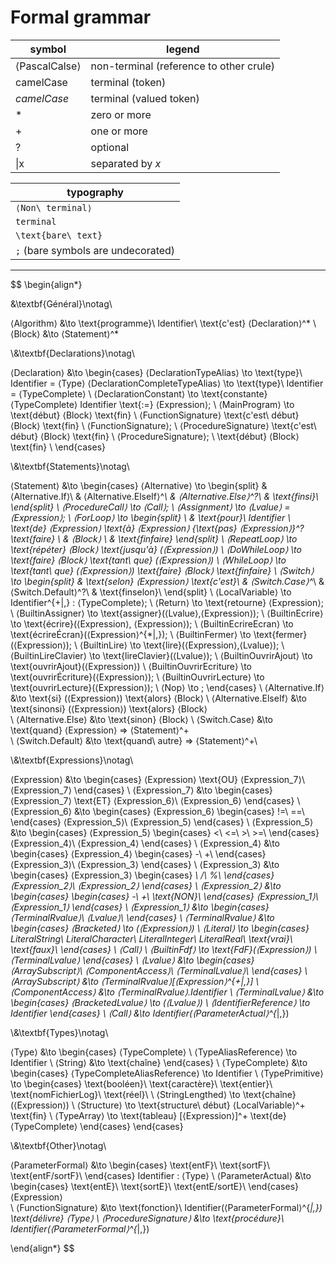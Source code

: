 # Formal grammar

symbol|legend
-|-
⟨PascalCalse⟩|non-terminal (reference to other crule)
camelCase|terminal (token)
*camelCase*|terminal (valued token)
\*|zero or more
\+|one or more
\?|optional
\|x|separated by *x*

|typography
|-
|`⟨Non\ terminal⟩`
|`terminal`
|`\text{bare\ text}`
|`;` (bare symbols are undecorated)

---

$$
\begin{align*}

&\textbf{Général}\notag\\

⟨Algorithm⟩ &\to \text{programme}\ Identifier\ \text{c'est} ⟨Declaration⟩^*
\\
⟨Block⟩ &\to ⟨Statement⟩^*

\\&\textbf{Declarations}\notag\\

⟨Declaration⟩ &\to \begin{cases}
    ⟨DeclarationTypeAlias⟩ \to \text{type}\ Identifier = ⟨Type⟩
    ⟨DeclarationCompleteTypeAlias⟩ \to \text{type}\ Identifier = ⟨TypeComplete⟩
    \\
    ⟨DeclarationConstant⟩ \to \text{constante} ⟨TypeComplete⟩ Identifier \text{:=} ⟨Expression⟩;
    \\
    ⟨MainProgram⟩ \to \text{début} ⟨Block⟩ \text{fin}
    \\
    ⟨FunctionSignature⟩ \text{c'est\ début} ⟨Block⟩ \text{fin}
    \\
    ⟨FunctionSignature⟩;
    \\
    ⟨ProcedureSignature⟩ \text{c'est\ début} ⟨Block⟩ \text{fin}
    \\
    ⟨ProcedureSignature⟩;
    \\
    \text{début} ⟨Block⟩ \text{fin}
    \\
\end{cases}

\\&\textbf{Statements}\notag\\

⟨Statement⟩ &\to \begin{cases}
    ⟨Alternative⟩ \to \begin{split}
    &   ⟨Alternative.If⟩\\
    &   ⟨Alternative.ElseIf⟩^*\\
    &   ⟨Alternative.Else⟩^?\\
    &   \text{finsi}\\
    \end{split}
    \\
    ⟨ProcedureCall⟩ \to ⟨Call⟩;
    \\
    ⟨Assignment⟩ \to ⟨Lvalue⟩ = ⟨Expression⟩;
    \\
    ⟨ForLoop⟩ \to \begin{split}
    \\
    &   \text{pour}\ Identifier
        \ \text{de} ⟨Expression⟩ \text{à} ⟨Expression⟩
        \{\text{pas} ⟨Expression⟩\}^?
        \text{faire} \\
    &   ⟨Block⟩ \\
    &   \text{finfaire}
    \end{split}
    \\
    ⟨RepeatLoop⟩ \to \text{répéter} ⟨Block⟩ \text{jusqu'à} (⟨Expression⟩)
    \\
    ⟨DoWhileLoop⟩ \to \text{faire} ⟨Block⟩ \text{tant\ que} (⟨Expression⟩)
    \\
    ⟨WhileLoop⟩ \to \text{tant\ que} (⟨Expression⟩) \text{faire} ⟨Block⟩ \text{finfaire}
    \\
    ⟨Switch⟩ \to \begin{split}
    &   \text{selon} ⟨Expression⟩ \text{c'est}\\
    &   ⟨Switch.Case⟩^*\\
    &   ⟨Switch.Default⟩^?\\
    &   \text{finselon}\\
    \end{split}
    \\
    ⟨LocalVariable⟩ \to Identifier^{+|,} : ⟨TypeComplete⟩;
    \\
    ⟨Return⟩ \to \text{retourne} ⟨Expression⟩;
    \\
    ⟨BuiltinAssigner⟩ \to \text{assigner}(⟨Lvalue⟩,⟨Expression⟩);
    \\
    ⟨BuiltinEcrire⟩ \to \text{écrire}(⟨Expression⟩, ⟨Expression⟩);
    \\
    ⟨BuiltinEcrireEcran⟩ \to \text{écrireÉcran}(⟨Expression⟩^{*|,});
    \\
    ⟨BuiltinFermer⟩ \to \text{fermer}(⟨Expression⟩);
    \\
    ⟨BuiltinLire⟩ \to \text{lire}(⟨Expression⟩,⟨Lvalue⟩);
    \\
    ⟨BuiltinLireClavier⟩ \to \text{lireClavier}(⟨Lvalue⟩);
    \\
    ⟨BuiltinOuvrirAjout⟩ \to \text{ouvrirAjout}(⟨Expression⟩)
    \\
    ⟨BuiltinOuvrirEcriture⟩ \to \text{ouvrirÉcriture}(⟨Expression⟩);
    \\
    ⟨BuiltinOuvrirLecture⟩ \to \text{ouvrirLecture}(⟨Expression⟩);
    \\
    ⟨Nop⟩ \to ;
\end{cases}
\\
⟨Alternative.If⟩ &\to \text{si} (⟨Expression⟩) \text{alors} ⟨Block⟩
\\
⟨Alternative.ElseIf⟩ &\to \text{sinonsi} (⟨Expression⟩) \text{alors} ⟨Block⟩\
\\
⟨Alternative.Else⟩ &\to \text{sinon} ⟨Block⟩
\\
⟨Switch.Case⟩ &\to \text{quand} ⟨Expression⟩ => ⟨Statement⟩^+\
\\
⟨Switch.Default⟩ &\to \text{quand\ autre} => ⟨Statement⟩^+\

\\&\textbf{Expressions}\notag\\

⟨Expression⟩ &\to \begin{cases}
    ⟨Expression⟩ \text{OU} ⟨Expression_7⟩\\
    ⟨Expression_7⟩
\end{cases}
\\
⟨Expression_7⟩ &\to \begin{cases}
    ⟨Expression_7⟩ \text{ET} ⟨Expression_6⟩\\
    ⟨Expression_6⟩
\end{cases}
\\
⟨Expression_6⟩ &\to \begin{cases}
    ⟨Expression_6⟩ \begin{cases}
        !=\\
        ==\\
    \end{cases} ⟨Expression_5⟩\\
    ⟨Expression_5⟩
\end{cases}
\\
⟨Expression_5⟩ &\to \begin{cases}
    ⟨Expression_5⟩ \begin{cases}
        <\\
        <=\\
        >\\
        >=\\
    \end{cases} ⟨Expression_4⟩\\
    ⟨Expression_4⟩
\end{cases}
\\
⟨Expression_4⟩ &\to \begin{cases}
    ⟨Expression_4⟩ \begin{cases}
        -\\
        +\\
    \end{cases} ⟨Expression_3⟩\\
    ⟨Expression_3⟩
\end{cases}
\\
⟨Expression_3⟩ &\to \begin{cases}
    ⟨Expression_3⟩ \begin{cases}
        *\\
        /\\
        \%\\
    \end{cases} ⟨Expression_2⟩\\
    ⟨Expression_2⟩
\end{cases}
\\
⟨Expression_2⟩ &\to \begin{cases}
    \begin{cases}
        -\\
        +\\
        \text{NON}\\
    \end{cases} ⟨Expression_1⟩\\
    ⟨Expression_1⟩
\end{cases}
\\
⟨Expression_1⟩ &\to \begin{cases}
    ⟨TerminalRvalue⟩\\
    ⟨Lvalue⟩\\
\end{cases}
\\
⟨TerminalRvalue⟩ &\to \begin{cases}
    ⟨Bracketed⟩ \to (⟨Expression⟩)
    \\
    ⟨Literal⟩ \to \begin{cases}
        LiteralString\\
        LiteralCharacter\\
        LiteralInteger\\
        LiteralReal\\
        \text{vrai}\\
        \text{faux}\\
    \end{cases}
    \\
    ⟨Call⟩
    \\
    ⟨BuiltinFdf⟩ \to \text{FdF}(⟨Expression⟩)
    \\
    ⟨TerminalLvalue⟩
\end{cases}
\\
⟨Lvalue⟩ &\to \begin{cases}
    ⟨ArraySubscript⟩\\
    ⟨ComponentAccess⟩\\
    ⟨TerminalLvalue⟩\\
\end{cases}
\\
⟨ArraySubscript⟩ &\to ⟨TerminalRvalue⟩[⟨Expression⟩^{+|,}]
\\
⟨ComponentAccess⟩ &\to ⟨TerminalRvalue⟩.Identifier
\\
⟨TerminalLvalue⟩ &\to \begin{cases}
    ⟨BracketedLvalue⟩ \to (⟨Lvalue⟩)
    \\
    ⟨IdentifierReference⟩ \to Identifier
\end{cases}
\\
⟨Call⟩ &\to Identifier(⟨ParameterActual⟩^{*|,})

\\&\textbf{Types}\notag\\

⟨Type⟩ &\to \begin{cases}
    ⟨TypeComplete⟩
    \\
    ⟨TypeAliasReference⟩ \to Identifier
    \\
    ⟨String⟩ &\to \text{chaîne}
\end{cases}
\\
⟨TypeComplete⟩ &\to \begin{cases}
    ⟨TypeCompleteAliasReference⟩ \to Identifier
    \\
    ⟨TypePrimitive⟩ \to \begin{cases}
        \text{booléen}\\
        \text{caractère}\\
        \text{entier}\\
        \text{nomFichierLog}\\
        \text{réel}\\
    \\
    ⟨StringLengthed⟩ \to \text{chaîne}(⟨Expression⟩)
    \\
    ⟨Structure⟩ \to \text{structure\ début} ⟨LocalVariable⟩^+ \text{fin}
    \\
    ⟨TypeArray⟩ \to \text{tableau} [⟨Expression⟩]^+ \text{de} ⟨TypeComplete⟩
    \end{cases}
\end{cases}

\\&\textbf{Other}\notag\\

⟨ParameterFormal⟩ &\to \begin{cases}
    \text{entF}\\
    \text{sortF}\\
    \text{entF/sortF}\\
\end{cases} Identifier : ⟨Type⟩
\\
⟨ParameterActual⟩ &\to \begin{cases}
    \text{entE}\\
    \text{sortE}\\
    \text{entE/sortE}\\
\end{cases} ⟨Expression⟩\
\\
⟨FunctionSignature⟩ &\to \text{fonction}\ Identifier(⟨ParameterFormal⟩^{*|,}) \text{délivre} ⟨Type⟩
\\
⟨ProcedureSignature⟩ &\to \text{procédure}\ Identifier(⟨ParameterFormal⟩^{*|,})

\end{align*}
$$
